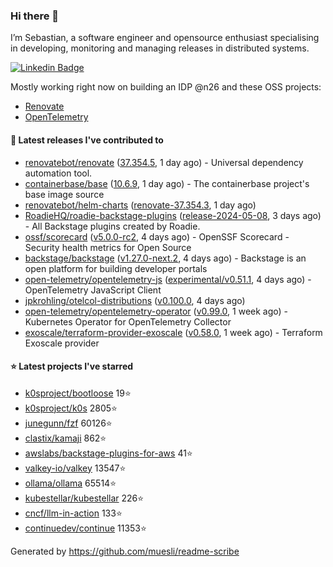 ### Hi there 👋

I’m Sebastian, a software engineer and opensource enthusiast specialising in developing, monitoring and managing releases in distributed systems.    

[![Linkedin Badge](https://img.shields.io/badge/-LinkedIn-blue?style=flat&logo=Linkedin&logoColor=white&link=https://www.linkedin.com/in/sebastian-poxhofer/)](https://www.linkedin.com/in/sebastian-poxhofer/)

Mostly working right now on building an IDP @n26 and these OSS projects:
- [Renovate](https://github.com/renovatebot/renovate)
- [OpenTelemetry](https://github.com/open-telemetry)



#### 🚀 Latest releases I've contributed to

- [renovatebot/renovate](https://github.com/renovatebot/renovate) ([37.354.5](https://github.com/renovatebot/renovate/releases/tag/37.354.5), 1 day ago) - Universal dependency automation tool.
- [containerbase/base](https://github.com/containerbase/base) ([10.6.9](https://github.com/containerbase/base/releases/tag/10.6.9), 1 day ago) - The containerbase project&#39;s base image source
- [renovatebot/helm-charts](https://github.com/renovatebot/helm-charts) ([renovate-37.354.3](https://github.com/renovatebot/helm-charts/releases/tag/renovate-37.354.3), 1 day ago)
- [RoadieHQ/roadie-backstage-plugins](https://github.com/RoadieHQ/roadie-backstage-plugins) ([release-2024-05-08](https://github.com/RoadieHQ/roadie-backstage-plugins/releases/tag/release-2024-05-08), 3 days ago) - All Backstage plugins created by Roadie.
- [ossf/scorecard](https://github.com/ossf/scorecard) ([v5.0.0-rc2](https://github.com/ossf/scorecard/releases/tag/v5.0.0-rc2), 4 days ago) - OpenSSF Scorecard - Security health metrics for Open Source
- [backstage/backstage](https://github.com/backstage/backstage) ([v1.27.0-next.2](https://github.com/backstage/backstage/releases/tag/v1.27.0-next.2), 4 days ago) - Backstage is an open platform for building developer portals
- [open-telemetry/opentelemetry-js](https://github.com/open-telemetry/opentelemetry-js) ([experimental/v0.51.1](https://github.com/open-telemetry/opentelemetry-js/releases/tag/experimental/v0.51.1), 4 days ago) - OpenTelemetry JavaScript Client
- [jpkrohling/otelcol-distributions](https://github.com/jpkrohling/otelcol-distributions) ([v0.100.0](https://github.com/jpkrohling/otelcol-distributions/releases/tag/v0.100.0), 4 days ago)
- [open-telemetry/opentelemetry-operator](https://github.com/open-telemetry/opentelemetry-operator) ([v0.99.0](https://github.com/open-telemetry/opentelemetry-operator/releases/tag/v0.99.0), 1 week ago) - Kubernetes Operator for OpenTelemetry Collector
- [exoscale/terraform-provider-exoscale](https://github.com/exoscale/terraform-provider-exoscale) ([v0.58.0](https://github.com/exoscale/terraform-provider-exoscale/releases/tag/v0.58.0), 1 week ago) - Terraform Exoscale provider

#### ⭐ Latest projects I've starred

- [k0sproject/bootloose](https://github.com/k0sproject/bootloose) 19⭐
- [k0sproject/k0s](https://github.com/k0sproject/k0s) 2805⭐
- [junegunn/fzf](https://github.com/junegunn/fzf) 60126⭐
- [clastix/kamaji](https://github.com/clastix/kamaji) 862⭐
- [awslabs/backstage-plugins-for-aws](https://github.com/awslabs/backstage-plugins-for-aws) 41⭐
- [valkey-io/valkey](https://github.com/valkey-io/valkey) 13547⭐
- [ollama/ollama](https://github.com/ollama/ollama) 65514⭐
- [kubestellar/kubestellar](https://github.com/kubestellar/kubestellar) 226⭐
- [cncf/llm-in-action](https://github.com/cncf/llm-in-action) 133⭐
- [continuedev/continue](https://github.com/continuedev/continue) 11353⭐



Generated by https://github.com/muesli/readme-scribe
